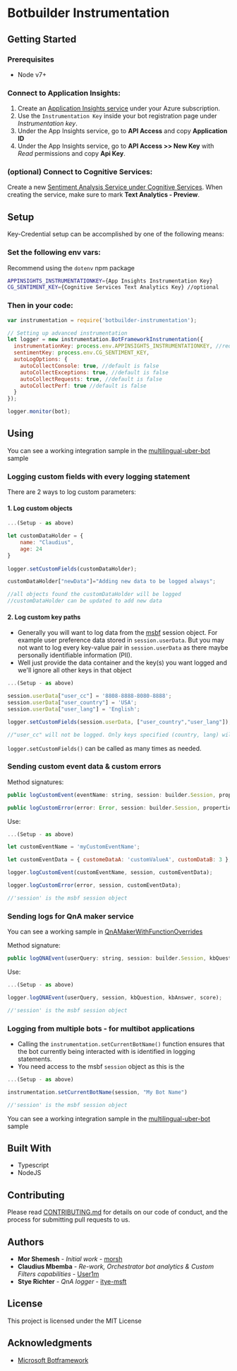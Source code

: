 # Botbuilder Instrumentation

## Getting Started

### Prerequisites
* Node v7+

### Connect to Application Insights:
1. Create an [Application Insights service](https://azure.microsoft.com/en-gb/services/application-insights/) under your Azure subscription.
2. Use the `Instrumentation Key` inside your bot registration page under _Instrumentation key_.
3. Under the App Insights service, go to **API Access** and copy **Application ID**
4. Under the App Insights service, go to **API Access >> New Key** with _Read_ permissions and copy **Api Key**.

### (optional) Connect to Cognitive Services:
Create a new [Sentiment Analysis Service under Cognitive Services](https://www.microsoft.com/cognitive-services/en-us/text-analytics-api).
When creating the service, make sure to mark **Text Analytics - Preview**.

## Setup
Key-Credential setup can be accomplished by one of the following means:

### Set the following env vars:
Recommend using the `dotenv` npm package

```bash
APPINSIGHTS_INSTRUMENTATIONKEY={App Insights Instrumentation Key}
CG_SENTIMENT_KEY={Cognitive Services Text Analytics Key} //optional
```

### Then in your code:

```js
var instrumentation = require('botbuilder-instrumentation');

// Setting up advanced instrumentation
let logger = new instrumentation.BotFrameworkInstrumentation({
  instrumentationKey: process.env.APPINSIGHTS_INSTRUMENTATIONKEY, //required
  sentimentKey: process.env.CG_SENTIMENT_KEY,
  autoLogOptions: {
    autoCollectConsole: true, //default is false
    autoCollectExceptions: true, //default is false
    autoCollectRequests: true, //default is false
    autoCollectPerf: true //default is false
  }
});

logger.monitor(bot);
```

## Using
You can see a working integration sample in the [multilingual-uber-bot](https://github.com/User1m/multilingual-uber-bot) sample

### Logging custom fields with every logging statement

There are 2 ways to log custom parameters:

#### 1. Log custom objects

```js
...(Setup - as above)

let customDataHolder = {
    name: "Claudius",
    age: 24
}
    
logger.setCustomFields(customDataHolder);

customDataHolder["newData"]="Adding new data to be logged always";

//all objects found the customDataHolder will be logged
//customDataHolder can be updated to add new data

```

#### 2. Log custom key paths
- Generally you will want to log data from the [msbf](https://dev.botframework.com/) session object. For example user preference data stored in `session.userData`. But you may not want to log every key-value pair in `session.userData` as there maybe personally identifiable information (PII). 
- Well just provide the data container and the key(s) you want logged and we'll ignore all other keys in that object

```js
...(Setup - as above)

session.userData["user_cc"] = '8808-8888-8080-8888';
session.userData["user_country"] = 'USA';
session.userData["user_lang"] = 'English';

logger.setCustomFields(session.userData, ["user_country","user_lang"]);

//"user_cc" will not be logged. Only keys specified (country, lang) will be logged

```

`logger.setCustomFields()` can be called as many times as needed.


### Sending custom event data & custom errors
Method signatures:

```js
public logCustomEvent(eventName: string, session: builder.Session, properties?: { [key: string]: string })
```

```js
public logCustomError(error: Error, session: builder.Session, properties?: { [key: string]: string })
```
Use:

```js
...(Setup - as above)

let customEventName = 'myCustomEventName'; 

let customEventData = { customeDataA: 'customValueA', customDataB: 3 };

logger.logCustomEvent(customEventName, session, customEventData); 

logger.logCustomError(error, session, customEventData); 

//'session' is the msbf session object
```

### Sending logs for QnA maker service
You can see a working sample in [QnAMakerWithFunctionOverrides](https://github.com/Microsoft/BotBuilder-CognitiveServices/tree/master/Node/samples/QnAMakerWithFunctionOverrides)

Method signature:

```js
public logQNAEvent(userQuery: string, session: builder.Session, kbQuestion: string, kbAnswer: string, score: any)
```
Use:

```js
...(Setup - as above)

logger.logQNAEvent(userQuery, session, kbQuestion, kbAnswer, score);

//'session' is the msbf session object

```

### Logging from multiple bots - for multibot applications
- Calling the `instrumentation.setCurrentBotName()` function ensures that the  bot currently being interacted with is identified in logging statements. 
- You need access to the msbf `session` object as this is the 

```js
...(Setup - as above)

instrumentation.setCurrentBotName(session, "My Bot Name")

//'session' is the msbf session object
``` 

You can see a working integration sample in the [multilingual-uber-bot](https://github.com/User1m/multilingual-uber-bot) sample

## Built With

* Typescript
* NodeJS

## Contributing

Please read [CONTRIBUTING.md](https://gist.github.com/PurpleBooth/b24679402957c63ec426) for details on our code of conduct, and the process for submitting pull requests to us.


## Authors

* **Mor Shemesh** - *Initial work* - [morsh](https://github.com/morsh)
* **Claudius Mbemba** - *Re-work, Orchestrator bot analytics & Custom Filters capabilities* - [User1m](https://github.com/User1m)
* **Stye Richter** - *QnA logger* - [itye-msft](https://github.com/itye-msft)


## License

This project is licensed under the MIT License 

## Acknowledgments

* [Microsoft Botframework](https://dev.botframework.com/)
